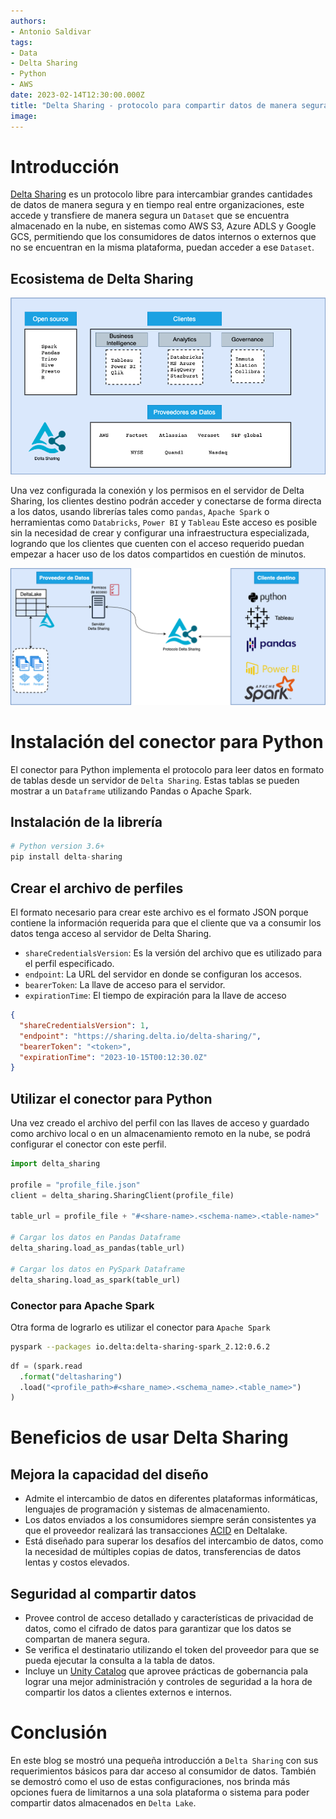 ```yaml
---
authors:
- Antonio Saldivar
tags:
- Data
- Delta Sharing
- Python
- AWS
date: 2023-02-14T12:30:00.000Z
title: "Delta Sharing - protocolo para compartir datos de manera segura"
image: 
---
```


# Introducción 
[Delta Sharing](https://delta.io/sharing/) es un protocolo libre para intercambiar grandes cantidades de datos de manera segura y en tiempo real entre organizaciones, este accede y transfiere de manera segura un `Dataset` que se encuentra almacenado en la nube, en sistemas como AWS S3, Azure ADLS y Google GCS, permitiendo que los consumidores de datos internos o externos que no se encuentran en la misma plataforma, puedan acceder a ese `Dataset`.

## Ecosistema de Delta Sharing
![](https://github.com/asaldivar10/blog-usa/blob/spanish-delta_sharing/images/2023/02/deltasharing-eco.png)

Una vez configurada la conexión y los permisos en el servidor de Delta Sharing, los clientes destino podrán acceder y conectarse de forma directa a los datos, usando librerías tales como `pandas`, `Apache Spark` o herramientas como `Databricks`, `Power BI` y `Tableau` Este acceso es posible sin la necesidad de crear y configurar una infraestructura especializada, logrando que los clientes que cuenten con el acceso requerido puedan empezar a hacer uso de los datos compartidos en cuestión de minutos.

![](https://github.com/asaldivar10/blog-usa/blob/spanish-delta_sharing/images/2023/02/deltasharing.png)
# Instalación del conector para Python
El conector para Python implementa el protocolo para leer datos en formato de tablas desde un servidor de `Delta Sharing`. Estas tablas se pueden mostrar a un `Dataframe` utilizando  Pandas o Apache Spark.


## Instalación de la librería

```python
# Python version 3.6+
pip install delta-sharing
```

## Crear el archivo de perfiles
El formato necesario para crear este archivo es el formato JSON porque contiene la información requerida para que el cliente que va a consumir los datos tenga acceso al servidor de Delta Sharing.
- `shareCredentialsVersion`: Es la versión del archivo que es utilizado para el perfil especificado.
- `endpoint`: La URL del servidor en donde se configuran los accesos.
- `bearerToken`: La llave de acceso para el servidor.
- `expirationTime`: El tiempo de expiración para la llave de acceso

```json
{
  "shareCredentialsVersion": 1,
  "endpoint": "https://sharing.delta.io/delta-sharing/",
  "bearerToken": "<token>",
  "expirationTime": "2023-10-15T00:12:30.0Z"
}

```
## Utilizar el conector para Python

Una vez creado el archivo del perfil con las llaves de acceso y guardado como archivo local o en un almacenamiento remoto en la nube, se podrá configurar el conector con este perfil.

```python
import delta_sharing

profile = "profile_file.json"
client = delta_sharing.SharingClient(profile_file)

table_url = profile_file + "#<share-name>.<schema-name>.<table-name>"

# Cargar los datos en Pandas Dataframe
delta_sharing.load_as_pandas(table_url)

# Cargar los datos en PySpark Dataframe
delta_sharing.load_as_spark(table_url)

```
### Conector para Apache Spark
Otra forma de lograrlo es utilizar el conector para `Apache Spark`

```bash
pyspark --packages io.delta:delta-sharing-spark_2.12:0.6.2
```

```python
df = (spark.read
  .format("deltasharing")
  .load("<profile_path>#<share_name>.<schema_name>.<table_name>")
)
```

# Beneficios de usar Delta Sharing

## Mejora la capacidad del diseño
- Admite el intercambio de datos en diferentes plataformas informáticas, lenguajes de programación y sistemas de almacenamiento.
- Los datos enviados a los consumidores siempre serán consistentes ya que el proveedor realizará las transacciones [ACID](https://www.databricks.com/glossary/acid-transactions#:~:text=ACID%20is%20an%20acronym%20that,operations%20are%20called%20transactional%20systems.) en Deltalake.
- Está diseñado para superar los desafíos del intercambio de datos, como la necesidad de múltiples copias de datos, transferencias de datos lentas y costos elevados.

## Seguridad al compartir datos
- Provee control de acceso detallado y características de privacidad de datos, como el cifrado de datos para garantizar que los datos se compartan de manera segura.
- Se verifica el destinatario utilizando el token del proveedor para que se pueda ejecutar la consulta a la tabla de datos.
- Incluye un [Unity Catalog](https://www.databricks.com/product/unity-catalog) que aprovee prácticas de gobernancia pala lograr una mejor administración y controles de seguridad a la hora de compartir los datos a clientes externos e internos.

# Conclusión

En este blog se mostró una pequeña introducción a `Delta Sharing` con sus requerimientos básicos para dar acceso al consumidor de datos. También se demostró como el uso de estas configuraciones, nos brinda más opciones fuera de limitarnos a una sola plataforma o sistema para poder compartir datos almacenados en `Delta Lake`.



